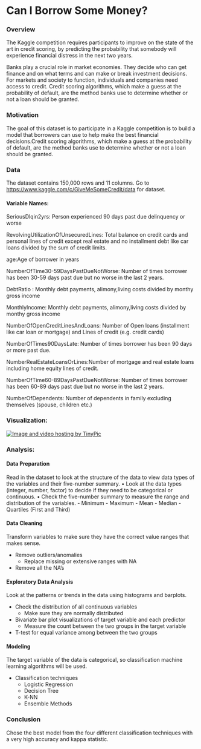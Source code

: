 
# Can I Borrow Some Money?

### Overview

The Kaggle competition requires participants to improve on the state of the art in credit scoring, by predicting the probability that somebody will experience financial distress in the next two years.

Banks play a crucial role in market economies. They decide who can get finance and on what terms and can make or break investment decisions. For markets and society to function, individuals and companies need access to credit. 
Credit scoring algorithms, which make a guess at the probability of default, are the method banks use to determine whether or not a loan should be granted. 

### Motivation

The goal of this dataset is to participate in a Kaggle competition is to build a model that borrowers can use to help make the best financial decisions.Credit scoring algorithms, which make a guess at the probability of default, are the method banks use to determine whether or not a loan should be granted.

### Data
The dataset contains 150,000 rows and 11 columns. Go to https://www.kaggle.com/c/GiveMeSomeCredit/data for dataset. 

#### Variable Names:
SeriousDlqin2yrs: Person experienced 90 days past due delinquency or worse 

RevolvingUtilizationOfUnsecuredLines: Total balance on credit cards and personal lines of credit except real estate and no installment debt like car loans divided by the sum of credit limits.

age:Age of borrower in years

NumberOfTime30-59DaysPastDueNotWorse: Number of times borrower has been 30-59 days past due but no worse in the last 2 years.

DebtRatio : Monthly debt payments, alimony,living costs divided by monthy gross income

MonthlyIncome: Monthly debt payments, alimony,living costs divided by monthy gross income

NumberOfOpenCreditLinesAndLoans: Number of Open loans (installment like car loan or mortgage) and Lines of credit (e.g. credit cards)

NumberOfTimes90DaysLate: Number of times borrower has been 90 days or more past due.

NumberRealEstateLoansOrLines:Number of mortgage and real estate loans including home equity lines of credit.

NumberOfTime60-89DaysPastDueNotWorse: Number of times borrower has been 60-89 days past due but no worse in the last 2 years.

NumberOfDependents: Number of dependents in family excluding themselves (spouse, children etc.)

### Visualization:

<a href="http://tinypic.com?ref=2w2gghv" target="_blank"><img src="http://i64.tinypic.com/2w2gghv.png" border="0" alt="Image and video hosting by TinyPic"></a>

### Analysis:
#### Data Preparation 
Read in the dataset to look at the structure of the data to view data types of the variables and their five-number summary.
•	Look at the data types (integer, number, factor) to decide if they need to be categorical or continuous. 
•	Check the five-number summary to measure the range and distribution of the variables. 
    - Minimum
    - Maximum
    - Mean
    - Median
    - Quartiles (First and Third)

#### Data Cleaning
Transform variables to make sure they have the correct value ranges that makes sense. 
-  Remove outliers/anomalies
    - Replace missing or extensive ranges with NA
-  Remove all the NA’s

#### Exploratory Data Analysis
Look at the patterns or trends in the data using histograms and barplots. 
- Check the distribution of all continuous variables
    - Make sure they are normally distributed
- Bivariate bar plot visualizations of target variable and each predictor
    - Measure the count between the two groups in the target variable 
- T-test for equal variance among between the two groups 

#### Modeling
The target variable of the data is categorical, so classification machine learning algorithms will be used. 
- Classification techniques
    - Logistic Regression
    - Decision Tree
    - K-NN
    - Ensemble Methods
    
### Conclusion
Chose the best model from the four different classification techniques with a very high accuracy and kappa statistic. 




